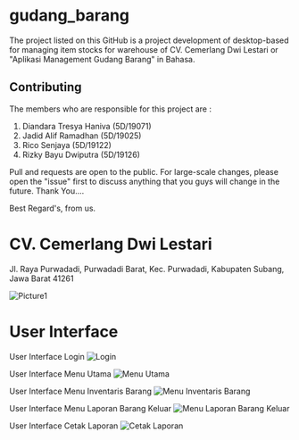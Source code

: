 # gudang_barang

The project listed on this GitHub is a project development of desktop-based for managing item stocks for warehouse of CV. Cemerlang Dwi Lestari or "Aplikasi Management Gudang Barang" in Bahasa.

## Contributing

The members who are responsible for this project are :

1. Diandara Tresya Haniva (5D/19071)
2. Jadid Alif Ramadhan (5D/19025)
3. Rico Senjaya (5D/19122)
4. Rizky Bayu Dwiputra (5D/19126)

Pull and requests are open to the public. For large-scale changes, please open the "issue" first to discuss anything that you guys will change in the future. Thank You....

Best Regard's, from us.


# CV. Cemerlang Dwi Lestari
Jl. Raya Purwadadi, Purwadadi Barat, Kec. Purwadadi, Kabupaten Subang, Jawa Barat 41261

![Picture1](https://user-images.githubusercontent.com/84485549/149272229-cb4545d2-e6cf-4ff4-b181-33de45a14203.png)


# User Interface

User Interface Login
![Login](https://user-images.githubusercontent.com/84485549/149275339-7fe4db3a-f3be-4cbd-80ee-4e7e75585485.png)


User Interface Menu Utama
![Menu Utama](https://user-images.githubusercontent.com/84485549/149277191-de4efb12-3137-4aa9-a1e8-941f77410246.png)


User Interface Menu Inventaris Barang
![Menu Inventaris Barang](https://user-images.githubusercontent.com/84485549/149273565-8009c380-ed0f-4a67-8352-dfe92ec03ccf.png)


User Interface Menu Laporan Barang Keluar
![Menu Laporan Barang Keluar](https://user-images.githubusercontent.com/84485549/149273756-50a43bce-2542-4c50-a3e1-c7c0faeb893b.png)


User Interface Cetak Laporan
![Cetak Laporan](https://user-images.githubusercontent.com/84485549/149273862-2a433d0d-7116-4e24-8a55-a4a190b7a169.png)
